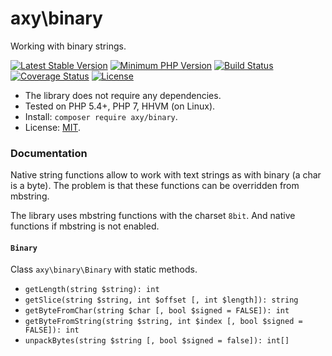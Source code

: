 # axy\binary

Working with binary strings.

[![Latest Stable Version](https://img.shields.io/packagist/v/axy/binary.svg?style=flat-square)](https://packagist.org/packages/axy/binary)
[![Minimum PHP Version](https://img.shields.io/badge/php-%3E%3D%205.4-8892BF.svg?style=flat-square)](https://php.net/)
[![Build Status](https://img.shields.io/travis/axypro/binary/master.svg?style=flat-square)](https://travis-ci.org/axypro/binary)
[![Coverage Status](https://coveralls.io/repos/axypro/binary/badge.svg?branch=master&service=github)](https://coveralls.io/github/axypro/binary?branch=master)
[![License](https://poser.pugx.org/axy/binary/license)](LICENSE)

* The library does not require any dependencies.
* Tested on PHP 5.4+, PHP 7, HHVM (on Linux).
* Install: `composer require axy/binary`.
* License: [MIT](LICENSE).

### Documentation

Native string functions allow to work with text strings as with binary (a char is a byte).
The problem is that these functions can be overridden from mbstring.

The library uses mbstring functions with the charset `8bit`.
And native functions if mbstring is not enabled.

#### `Binary`

Class `axy\binary\Binary` with static methods.

* `getLength(string $string): int`
* `getSlice(string $string, int $offset [, int $length]): string`
* `getByteFromChar(string $char [, bool $signed = FALSE]): int`
* `getByteFromString(string $string, int $index [, bool $signed = FALSE]): int`
* `unpackBytes(string $string [, bool $signed = false]): int[]`
